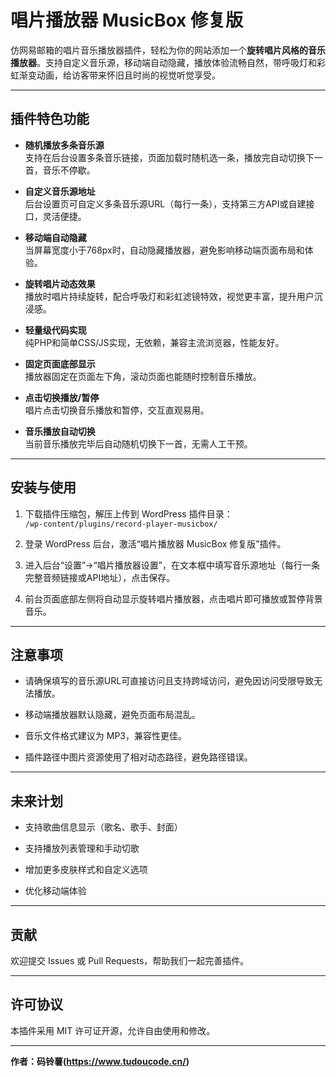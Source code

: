 # 唱片播放器 MusicBox 修复版

仿网易邮箱的唱片音乐播放器插件，轻松为你的网站添加一个**旋转唱片风格的音乐播放器**。支持自定义音乐源，移动端自动隐藏，播放体验流畅自然，带呼吸灯和彩虹渐变动画，给访客带来怀旧且时尚的视觉听觉享受。

---


## 插件特色功能

- **随机播放多条音乐源**  
  支持在后台设置多条音乐链接，页面加载时随机选一条，播放完自动切换下一首，音乐不停歇。

- **自定义音乐源地址**  
  后台设置页可自定义多条音乐源URL（每行一条），支持第三方API或自建接口，灵活便捷。

- **移动端自动隐藏**  
  当屏幕宽度小于768px时，自动隐藏播放器，避免影响移动端页面布局和体验。

- **旋转唱片动态效果**  
  播放时唱片持续旋转，配合呼吸灯和彩虹滤镜特效，视觉更丰富，提升用户沉浸感。

- **轻量级代码实现**  
  纯PHP和简单CSS/JS实现，无依赖，兼容主流浏览器，性能友好。

- **固定页面底部显示**  
  播放器固定在页面左下角，滚动页面也能随时控制音乐播放。

- **点击切换播放/暂停**  
  唱片点击切换音乐播放和暂停，交互直观易用。

- **音乐播放自动切换**  
  当前音乐播放完毕后自动随机切换下一首，无需人工干预。

---

## 安装与使用

1. 下载插件压缩包，解压上传到 WordPress 插件目录：  
   `/wp-content/plugins/record-player-musicbox/`

2. 登录 WordPress 后台，激活“唱片播放器 MusicBox 修复版”插件。

3. 进入后台“设置”->“唱片播放器设置”，在文本框中填写音乐源地址（每行一条完整音频链接或API地址），点击保存。

4. 前台页面底部左侧将自动显示旋转唱片播放器，点击唱片即可播放或暂停背景音乐。

---

## 注意事项

- 请确保填写的音乐源URL可直接访问且支持跨域访问，避免因访问受限导致无法播放。

- 移动端播放器默认隐藏，避免页面布局混乱。

- 音乐文件格式建议为 MP3，兼容性更佳。

- 插件路径中图片资源使用了相对动态路径，避免路径错误。

---

## 未来计划

- 支持歌曲信息显示（歌名、歌手、封面）

- 支持播放列表管理和手动切歌

- 增加更多皮肤样式和自定义选项

- 优化移动端体验

---

## 贡献

欢迎提交 Issues 或 Pull Requests，帮助我们一起完善插件。

---

## 许可协议

本插件采用 MIT 许可证开源，允许自由使用和修改。

---

**作者：码铃薯(https://www.tudoucode.cn/)**

